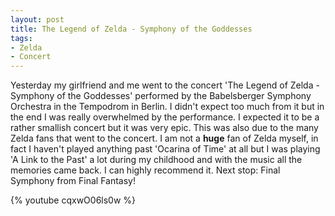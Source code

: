```yaml
---
layout: post
title: The Legend of Zelda - Symphony of the Goddesses
tags:
- Zelda
- Concert
---
```


Yesterday my girlfriend and me went to the concert 'The Legend of Zelda -
Symphony of the Goddesses' performed by the Babelsberger Symphony Orchestra in
the Tempodrom in Berlin. I didn't expect too much from it but in the end I was
really overwhelmed by the performance. I expected it to be a rather smallish
concert but it was very epic. This was also due to the many Zelda fans that
went to the concert. I am not a **huge** fan of Zelda myself, in fact I haven't
played anything past 'Ocarina of Time' at all but I was playing 'A Link to the
Past' a lot during my childhood and with the music all the memories came back.
I can highly recommend it. Next stop: Final Symphony from Final Fantasy!

{% youtube cqxwO06ls0w %}

